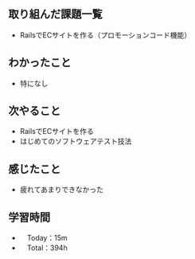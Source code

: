 ## 取り組んだ課題一覧
- RailsでECサイトを作る（プロモーションコード機能）
 
## わかったこと 
- 特になし
 
## 次やること
- RailsでECサイトを作る
- はじめてのソフトウェアテスト技法

## 感じたこと
- 疲れてあまりできなかった
 
## 学習時間
- 　Today：15m
- 　Total：394h